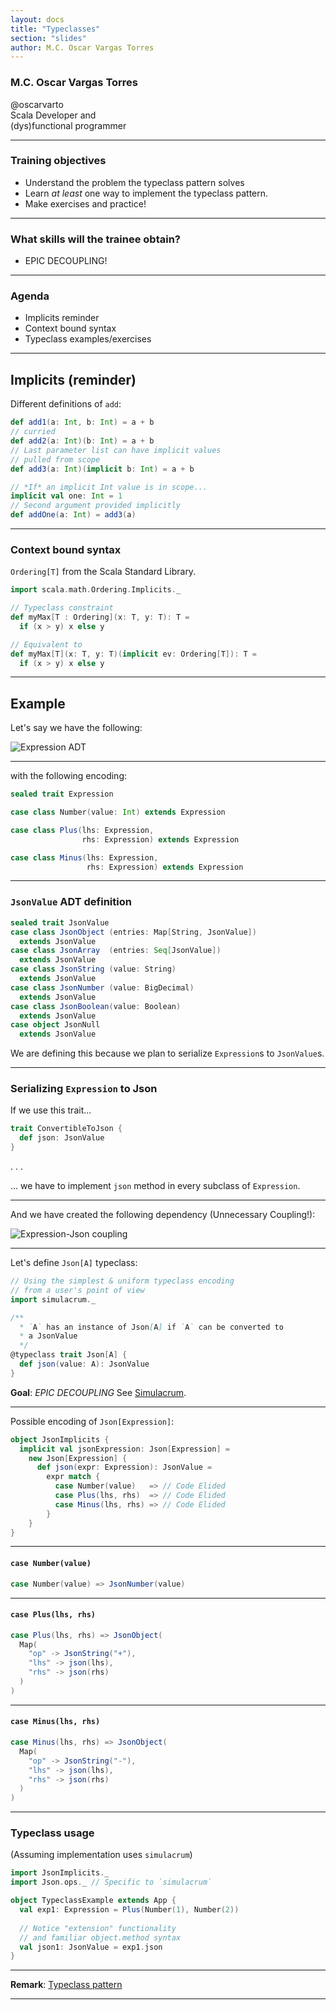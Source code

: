 ```yaml
---
layout: docs
title: "Typeclasses"
section: "slides"
author: M.C. Oscar Vargas Torres
---
```


### M.C. Oscar Vargas Torres

@oscarvarto  
Scala Developer and  
(dys)functional programmer

------

### Training objectives

- Understand the problem the typeclass pattern solves
- Learn *at least* one way to implement the typeclass pattern.
- Make exercises and practice!

------

### What skills will the trainee obtain?

- EPIC DECOUPLING!

------

### Agenda

- Implicits reminder
- Context bound syntax
- Typeclass examples/exercises

------

## Implicits (reminder)

Different definitions of `add`:

```scala
def add1(a: Int, b: Int) = a + b
// curried
def add2(a: Int)(b: Int) = a + b
// Last parameter list can have implicit values
// pulled from scope
def add3(a: Int)(implicit b: Int) = a + b

// *If* an implicit Int value is in scope...
implicit val one: Int = 1
// Second argument provided implicitly
def addOne(a: Int) = add3(a)
```

------

### Context bound syntax

`Ordering[T]` from the Scala Standard Library.

```scala
import scala.math.Ordering.Implicits._

// Typeclass constraint
def myMax[T : Ordering](x: T, y: T): T =
  if (x > y) x else y

// Equivalent to
def myMax[T](x: T, y: T)(implicit ev: Ordering[T]): T =
  if (x > y) x else y
```

------

## Example

Let's say we have the following:

![Expression ADT]

[Expression ADT]: diagrams/expression.png

------

with the following encoding:

```scala
sealed trait Expression

case class Number(value: Int) extends Expression

case class Plus(lhs: Expression,
                rhs: Expression) extends Expression

case class Minus(lhs: Expression,
                 rhs: Expression) extends Expression
```

------

### `JsonValue` ADT definition

```scala
sealed trait JsonValue
case class JsonObject (entries: Map[String, JsonValue])
  extends JsonValue
case class JsonArray  (entries: Seq[JsonValue])
  extends JsonValue
case class JsonString (value: String)
  extends JsonValue
case class JsonNumber (value: BigDecimal)
  extends JsonValue
case class JsonBoolean(value: Boolean)
  extends JsonValue
case object JsonNull
  extends JsonValue
```

We are defining this because we plan to serialize `Expression`s to `JsonValue`s.

------

### Serializing `Expression` to Json

If we use this trait...

```scala
trait ConvertibleToJson {
  def json: JsonValue
}
```

. . .

... we have to implement `json` method in every subclass of `Expression`.

------

And we have created the following dependency (Unnecessary Coupling!):

![Expression-Json coupling]

[Expression-Json coupling]: diagrams/expression-json.png

------

Let's define `Json[A]` typeclass:

```scala
// Using the simplest & uniform typeclass encoding
// from a user's point of view
import simulacrum._

/**
  * `A` has an instance of Json[A] if `A` can be converted to
  * a JsonValue
  */
@typeclass trait Json[A] {
  def json(value: A): JsonValue
}
```

**Goal**: *EPIC DECOUPLING*
See [Simulacrum].

[Simulacrum]: https://bit.ly/2ROJvXH

------

Possible encoding of `Json[Expression]`:

```scala
object JsonImplicits {
  implicit val jsonExpression: Json[Expression] =
    new Json[Expression] {
      def json(expr: Expression): JsonValue =
        expr match {
          case Number(value)   => // Code Elided
          case Plus(lhs, rhs)  => // Code Elided
          case Minus(lhs, rhs) => // Code Elided
        }
    }
}
```

------

#### `case Number(value)`

```scala
case Number(value) => JsonNumber(value)
```

------

#### `case Plus(lhs, rhs)`

```scala
case Plus(lhs, rhs) => JsonObject(
  Map(
    "op" -> JsonString("+"),
    "lhs" -> json(lhs),
    "rhs" -> json(rhs)
  )
)
```

------

#### `case Minus(lhs, rhs)`

```scala
case Minus(lhs, rhs) => JsonObject(
  Map(
    "op" -> JsonString("-"),
    "lhs" -> json(lhs),
    "rhs" -> json(rhs)
  )
)
```

------

### Typeclass usage

(Assuming implementation uses `simulacrum`)

```scala
import JsonImplicits._
import Json.ops._ // Specific to `simulacrum`

object TypeclassExample extends App {
  val exp1: Expression = Plus(Number(1), Number(2))
  
  // Notice "extension" functionality
  // and familiar object.method syntax
  val json1: JsonValue = exp1.json
}
```

------

**Remark**: [Typeclass pattern]

[Typeclass pattern]: https://www.youtube.com/watch?v=sVMES4RZF-8

------
